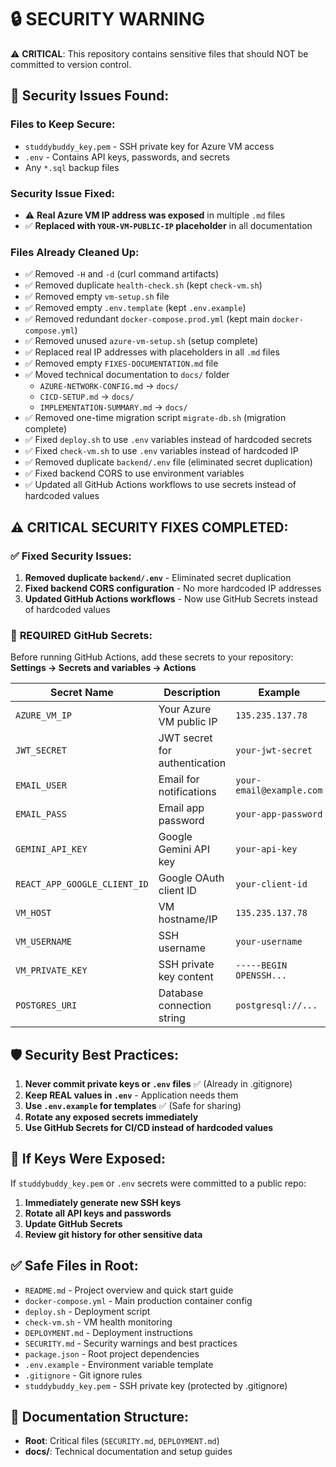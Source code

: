 # 🔒 SECURITY WARNING

⚠️ **CRITICAL**: This repository contains sensitive files that should NOT be committed to version control.

## 🚨 Security Issues Found:

### Files to Keep Secure:
- `studdybuddy_key.pem` - SSH private key for Azure VM access
- `.env` - Contains API keys, passwords, and secrets
- Any `*.sql` backup files

### Security Issue Fixed:
- ⚠️ **Real Azure VM IP address was exposed** in multiple `.md` files
- ✅ **Replaced with `YOUR-VM-PUBLIC-IP` placeholder** in all documentation

### Files Already Cleaned Up:
- ✅ Removed `-H` and `-d` (curl command artifacts)
- ✅ Removed duplicate `health-check.sh` (kept `check-vm.sh`)
- ✅ Removed empty `vm-setup.sh` file
- ✅ Removed empty `.env.template` (kept `.env.example`)
- ✅ Removed redundant `docker-compose.prod.yml` (kept main `docker-compose.yml`)
- ✅ Removed unused `azure-vm-setup.sh` (setup complete)
- ✅ Replaced real IP addresses with placeholders in all `.md` files
- ✅ Removed empty `FIXES-DOCUMENTATION.md` file
- ✅ Moved technical documentation to `docs/` folder
  - `AZURE-NETWORK-CONFIG.md` → `docs/`
  - `CICD-SETUP.md` → `docs/`
  - `IMPLEMENTATION-SUMMARY.md` → `docs/`
- ✅ Removed one-time migration script `migrate-db.sh` (migration complete)
- ✅ Fixed `deploy.sh` to use `.env` variables instead of hardcoded secrets
- ✅ Fixed `check-vm.sh` to use `.env` variables instead of hardcoded IP
- ✅ Removed duplicate `backend/.env` file (eliminated secret duplication)
- ✅ Fixed backend CORS to use environment variables
- ✅ Updated all GitHub Actions workflows to use secrets instead of hardcoded values

## ⚠️ **CRITICAL SECURITY FIXES COMPLETED:**

### ✅ **Fixed Security Issues:**
1. **Removed duplicate `backend/.env`** - Eliminated secret duplication
2. **Fixed backend CORS configuration** - No more hardcoded IP addresses
3. **Updated GitHub Actions workflows** - Now use GitHub Secrets instead of hardcoded values

### 🔑 **REQUIRED GitHub Secrets:**
Before running GitHub Actions, add these secrets to your repository:
**Settings → Secrets and variables → Actions**

| Secret Name | Description | Example |
|-------------|-------------|---------|
| `AZURE_VM_IP` | Your Azure VM public IP | `135.235.137.78` |
| `JWT_SECRET` | JWT secret for authentication | `your-jwt-secret` |
| `EMAIL_USER` | Email for notifications | `your-email@example.com` |
| `EMAIL_PASS` | Email app password | `your-app-password` |
| `GEMINI_API_KEY` | Google Gemini API key | `your-api-key` |
| `REACT_APP_GOOGLE_CLIENT_ID` | Google OAuth client ID | `your-client-id` |
| `VM_HOST` | VM hostname/IP | `135.235.137.78` |
| `VM_USERNAME` | SSH username | `your-username` |
| `VM_PRIVATE_KEY` | SSH private key content | `-----BEGIN OPENSSH...` |
| `POSTGRES_URI` | Database connection string | `postgresql://...` |

## 🛡️ Security Best Practices:

1. **Never commit private keys or `.env` files** ✅ (Already in .gitignore)
2. **Keep REAL values in `.env`** - Application needs them
3. **Use `.env.example` for templates** ✅ (Safe for sharing)
4. **Rotate any exposed secrets immediately**
5. **Use GitHub Secrets for CI/CD instead of hardcoded values**

## 🔑 If Keys Were Exposed:

If `studdybuddy_key.pem` or `.env` secrets were committed to a public repo:

1. **Immediately generate new SSH keys**
2. **Rotate all API keys and passwords**
3. **Update GitHub Secrets**
4. **Review git history for other sensitive data**

## ✅ Safe Files in Root:

- `README.md` - Project overview and quick start guide
- `docker-compose.yml` - Main production container config
- `deploy.sh` - Deployment script
- `check-vm.sh` - VM health monitoring
- `DEPLOYMENT.md` - Deployment instructions
- `SECURITY.md` - Security warnings and best practices
- `package.json` - Root project dependencies
- `.env.example` - Environment variable template
- `.gitignore` - Git ignore rules
- `studdybuddy_key.pem` - SSH private key (protected by .gitignore)

## 📁 Documentation Structure:

- **Root**: Critical files (`SECURITY.md`, `DEPLOYMENT.md`)
- **docs/**: Technical documentation and setup guides
